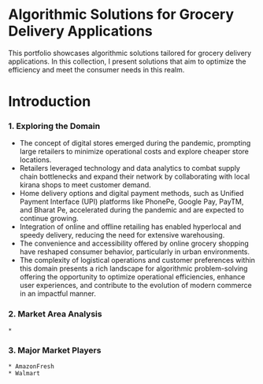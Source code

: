 # Algorithmic Solutions for Grocery Delivery Applications

This portfolio showcases algorithmic solutions tailored for grocery delivery applications. In this collection, I present solutions that aim to optimize the efficiency and meet the consumer needs in this realm.

# Introduction
### 1. Exploring the Domain
   * The concept of digital stores emerged during the pandemic, prompting large retailers to minimize operational costs and explore cheaper store locations.
   * Retailers leveraged technology and data analytics to combat supply chain bottlenecks and expand their network by collaborating with local kirana shops to meet customer demand.
   * Home delivery options and digital payment methods, such as Unified Payment Interface (UPI) platforms like PhonePe, Google Pay, PayTM, and Bharat Pe, accelerated during the pandemic and are expected to continue growing.
   * Integration of online and offline retailing has enabled hyperlocal and speedy delivery, reducing the need for extensive warehousing.
   * The convenience and accessibility offered by online grocery shopping have reshaped consumer behavior, particularly in urban environments.
   * The complexity of logistical operations and customer preferences within this domain presents a rich landscape for algorithmic problem-solving offering the opportunity to optimize operational efficiencies, enhance user experiences, and contribute to the evolution of modern commerce in an impactful manner.

### 2. Market Area Analysis
    * 

### 3. Major Market Players
    * AmazonFresh
    * Walmart

